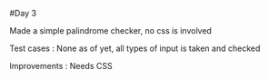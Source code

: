 #Day 3

Made a simple palindrome checker, no css is involved

Test cases : None as of yet, all types of input is taken and checked

Improvements : Needs CSS
